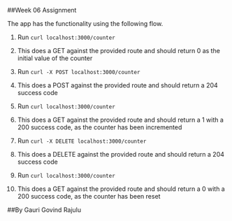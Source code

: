 ##Week 06 Assignment

The app has the functionality using the following flow.

1.	Run `curl localhost:3000/counter`
1.	This does a GET against the provided route and should return 0 as the initial value of the counter

2.	Run `curl -X POST localhost:3000/counter`
1.	This does a POST against the provided route and should return a 204 success code

3.	Run `curl localhost:3000/counter`
1.	This does a GET against the provided route and should return a 1 with a 200 success code, as the counter has been incremented

4.	Run `curl -X DELETE localhost:3000/counter`
1.	This does a DELETE against the provided route and should return a 204 success code

5.	Run `curl localhost:3000/counter`
1.	This does a GET against the provided route and should return a 0 with a 200 success code, as the counter has been reset


##By Gauri Govind Rajulu
